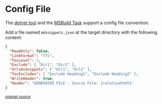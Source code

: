 <!--
GENERATED FILE - DO NOT EDIT
This file was generated by [MarkdownSnippets](https://github.com/SimonCropp/MarkdownSnippets).
Source File: /docs/mdsource/config-file.source.md
To change this file edit the source file and then run MarkdownSnippets.
-->

# Config File

The [dotnet tool](/MarkdownSnippets#installation) and the [MSBuild Task](msbuild.md) support a config file convention.

Add a file named `mdsnippets.json` at the target directory with the following content:

<!-- snippet: sampleConfig.json -->
```json
{
  "ReadOnly": false,
  "LinkFormat": "Tfs",
  "TocLevel": 3,
  "Exclude": [ "Dir1", "Dir2" ],
  "UrlsAsSnippets": [ "Url1", "Url2" ],
  "TocExcludes": [ "Exclude Heading1", "Exclude Heading2" ],
  "WriteHeader": true,
  "Header": "GENERATED FILE - Source File: {relativePath}"
}
```
<sup>[snippet source](/src/ConfigReader.Tests/sampleConfig.json#L1-L10)</sup>
<!-- endsnippet -->
